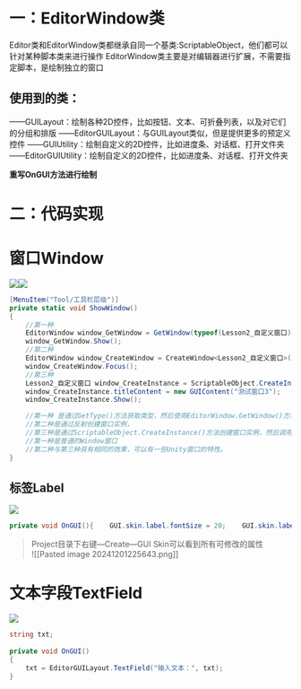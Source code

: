 # 一：EditorWindow类
Editor类和EditorWindow类都继承自同一个基类:ScriptableObject，他们都可以针对某种脚本类来进行操作
EditorWindow类主要是对编辑器进行扩展，不需要指定脚本，是绘制独立的窗口

## 使用到的类：
——GUILayout：绘制各种2D控件，比如按钮、文本、可折叠列表，以及对它们的分组和排版
——EditorGUILayout：与GUILayout类似，但是提供更多的预定义控件
——GUIUtility：绘制自定义的2D控件，比如进度条、对话框、打开文件夹
——EditorGUIUtility：绘制自定义的2D控件，比如进度条、对话框、打开文件夹

**重写OnGUI方法进行绘制**

# 二：代码实现
# 窗口Window  
![](https://i-blog.csdnimg.cn/blog_migrate/19e79ceac886bdcc720da862fdda90c0.png)![](https://i-blog.csdnimg.cn/blog_migrate/95228939fcab12a4f6551c459fec21bc.png)
```cs
[MenuItem("Tool/工具栏层级")]
private static void ShowWindow()
{
    //第一种
    EditorWindow window_GetWindow = GetWindow(typeof(Lesson2_自定义窗口), true, "测试窗口1");
    window_GetWindow.Show();
    //第二种
    EditorWindow window_CreateWindow = CreateWindow<Lesson2_自定义窗口>("测试窗口2");
    window_CreateWindow.Focus();
    //第三种
    Lesson2_自定义窗口 window_CreateInstance = ScriptableObject.CreateInstance<Lesson2_自定义窗口>();
    window_CreateInstance.titleContent = new GUIContent("测试窗口3");
    window_CreateInstance.Show();

    //第一种 是通过GetType()方法获取类型，然后使用EditorWindow.GetWindow()方法获取窗口实例，
    //第二种是通过反射创建窗口实例，
    //第三种是通过ScriptableObject.CreateInstance()方法创建窗口实例，然后调用Show()方法显示窗口。
    //第一种是普通的Window窗口
    //第二种与第三种具有相同的效果，可以有一些Unity窗口的特性。
}
```

## 标签Label  
![](https://i-blog.csdnimg.cn/blog_migrate/f796b4beaa878a003dcf25d1529406ca.png)

```cs
private void OnGUI(){    GUI.skin.label.fontSize = 20;    GUI.skin.label.fontStyle = FontStyle.Bold;    GUI.skin.label.alignment = TextAnchor.MiddleCenter;    GUILayout.Label("测试窗口");    GUILayout.Label(Resources.Load<Texture>("Resources文件夹下的图片路径")); }
```

>Project目录下右键—Create—GUI Skin可以看到所有可修改的属性  
	![[Pasted image 20241201225643.png]]

# 文本字段TextField  
![](https://i-blog.csdnimg.cn/blog_migrate/a951feb24529cbf2321f98aea6327b16.png)
```cs
string txt;
 
private void OnGUI()
{
    txt = EditorGUILayout.TextField("输入文本：", txt);
}
```